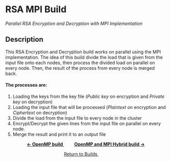# RSA MPI Build
*Parallel RSA Encryption and Decryption with MPI Implementation*

## Description
This RSA Encryption and Decryption build works on parallel using the MPI implementation. The idea of this build divide the load that is given from the input file onto each nodes, then process the divided load on parallel on every node. Then, the result of the process from every node is merged back.

#### The processes are:
1. Loading the keys from the key file (*Public key* on encryption and *Private key* on decryption)
2. Loading the input file that will be processed (*Plaintext* on encryption and *Ciphertext* on decryption)
3. Divide the load from the input file to every node in the cluster
4. Encrypt/Decrypt the given lines from the input file on parallel on every node.
5. Merge the result and print it to an output file

<p align="center">
	<a href="https://github.com/ReinhartC/Parallel-RSA-on-Raspberry-Pi/tree/master/Builds/OMP">
		<b>← OpenMP build</b>
	</a>  
	<a href="https://github.com/ReinhartC/Parallel-RSA-on-Raspberry-Pi/tree/master/Builds/OMP_MPI">
		<b>OpenMP and MPI Hybrid build →</b>
	</a>
</p>
<p align="center">
    <a href="https://github.com/ReinhartC/Parallel-RSA-on-Raspberry-Pi/tree/master/Builds">
        Return to Builds
    </a>  
</p>